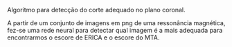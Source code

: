 Algoritmo para detecção do corte adequado no plano coronal.

A partir de um conjunto de imagens em png de uma ressonância magnética, fez-se uma rede neural para detectar qual imagem é a mais adequada para encontrarmos o escore de ERICA 
e o escore do MTA. 
